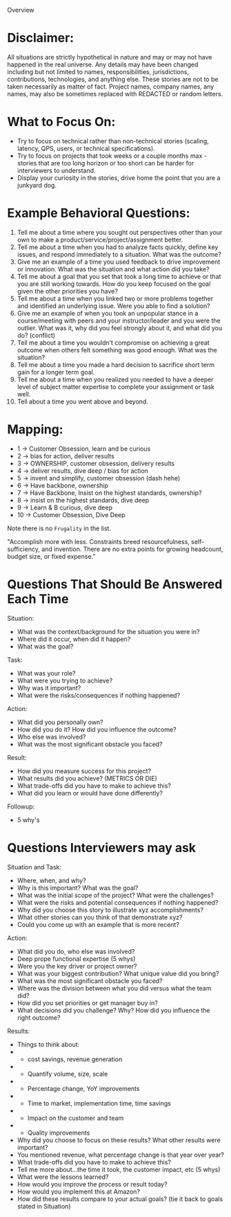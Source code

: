 Overview

# Disclaimer:  
All situations are strictly hypothetical in nature and may or may not have happened in the real universe. Any details may have been changed including but not limited to names, responsibilities, jurisdictions, contributions, technologies, and anything else. These stories are not to be taken necessarily as matter of fact. Project names, company names, any names, may also be sometimes replaced with REDACTED or random letters.

# What to Focus On:
- Try to focus on technical rather than non-technical stories (scaling, latency, QPS, users, or technical specifications).
- Try to focus on projects that took weeks or a couple months max - stories that are too long horizon or too short can be harder for interviewers to understand.
- Display your curiosity in the stories, drive home the point that you are a junkyard dog.

# Example Behavioral Questions:
1. Tell me about a time where you sought out perspectives other than your own to make a product/service/project/assignment better.
2. Tell me about a time when you had to analyze facts quickly, define key issues, and respond immediately to a situation. What was the outcome?
3. Give me an example of a time you used feedback to drive improvement or innovation. What was the situation and what action did you take?
4. Tell me about a goal that you set that took a long time to achieve or that you are still working towards. How do you keep focused on the goal given the other priorities you have?
5. Tell me about a time when you linked two or more problems together and identified an underlying issue. Were you able to find a solution?
6. Give me an example of when you took an unpopular stance in a course/meeting with peers and your instructor/leader and you were the outlier. What was it, why did you feel strongly about it, and what did you do? (conflict)
7. Tell me about a time you wouldn’t compromise on achieving a great outcome when others felt something was good enough. What was the situation?
8. Tell me about a time you made a hard decision to sacrifice short term gain for a longer term goal.
9. Tell me about a time when you realized you needed to have a deeper level of subject matter expertise to complete your assignment or task well.
10. Tell about a time you went above and beyond.

# Mapping:
- 1 -> Customer Obsession, learn and be curious
- 2 -> bias for action, deliver results
- 3 -> OWNERSHIP, customer obsession, delivery results
- 4 -> deliver results, dive deep / bias for action
- 5 -> invent and simplify, customer obsession (dash hehe)
- 6 -> Have backbone, ownership
- 7 -> Have Backbone, Insist on the highest standards, ownership?
- 8 -> insist on the highest standards, dive deep
- 9 -> Learn & B curious, dive deep
- 10 -> Customer Obsession, Dive Deep

Note there is no `Frugality` in the list.

"Accomplish more with less. Constraints breed resourcefulness, self-sufficiency, and invention. There are no extra points for growing headcount, budget size, or fixed expense."

# Questions That Should Be Answered Each Time
Situation:
- What was the context/background for the situation you were in?
- Where did it occur, when did it happen?
- What was the goal?

Task:
- What was your role?
- What were you trying to achieve?
- Why was it important?
- What were the risks/consequences if nothing happened?

Action:
- What did you personally own?
- How did you do it? How did you influence the outcome?
- Who else was involved?
- What was the most significant obstacle you faced?

Result:
- How did you measure success for this project?
- What results did you achieve? (METRICS OR DIE)
- What trade-offs did you have to make to achieve this?
- What did you learn or would have done differently?

Followup:
- 5 why's

# Questions Interviewers may ask
Situation and Task:
- Where, when, and why?
- Why is this important? What was the goal?
- What was the initial scope of the project? What were the challenges?
- What were the risks and potential consequences if nothing happened?
- Why did you choose this story to illustrate xyz accomplishments?
- What other stories can you think of that demonstrate xyz?
- Could you come up with an example that is more recent?

Action:
- What did you do, who else was involved?
- Deep prope functional expertise (5 whys)
- Were you the key driver or project owner?
- What was your biggest contribution? What unique value did you bring?
- What was the most significant obstacle you faced?
- Where was the division between what you did versus what the team did?
- How did you set priorities or get manager buy in?
- What decisions did you challenge? Why? How did you influence the right outcome?

Results:
- Things to think about: 
- - cost savings, revenue generation
- - Quantify volume, size, scale
- - Percentage change, YoY improvements
- - Time to market, implementation time, time savings
- - Impact on the customer and team
- - Quality improvements
- Why did you choose to focus on these results? What other results were important?
- You mentioned revenue, what percentage change is that year over year?
- What trade-offs did you have to make to achieve this?
- Tell me more about...the time it took, the customer impact, etc (5 whys)
- What were the lessons learned?
- How would you improve the process or result today?
- How would you implement this at Amazon?
- How did these results compare to your actual goals? (tie it back to goals stated in Situation)


